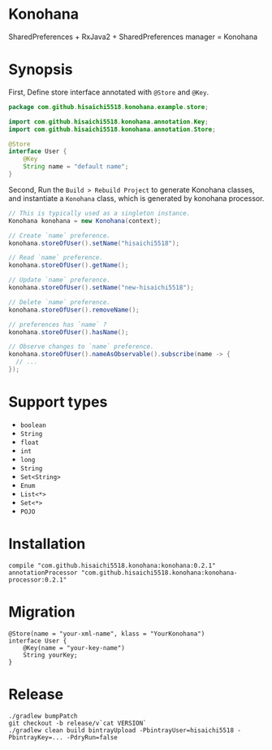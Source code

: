# Konohana

SharedPreferences + RxJava2 + SharedPreferences manager = Konohana

# Synopsis

First, Define store interface annotated with `@Store` and `@Key`.

```java
package com.github.hisaichi5518.konohana.example.store;

import com.github.hisaichi5518.konohana.annotation.Key;
import com.github.hisaichi5518.konohana.annotation.Store;

@Store
interface User {
    @Key
    String name = "default name";
}
```

Second, Run the `Build > Rebuild Project` to generate Konohana classes, and instantiate a `Konohana` class, which is generated by konohana processor.

```java
// This is typically used as a singleton instance.
Konohana konohana = new Konohana(context);

// Create `name` preference.
konohana.storeOfUser().setName("hisaichi5518");

// Read `name` preference.
konohana.storeOfUser().getName();

// Update `name` preference.
konohana.storeOfUser().setName("new-hisaichi5518");

// Delete `name` preference.
konohana.storeOfUser().removeName();

// preferences has `name` ?
konohana.storeOfUser().hasName();

// Observe changes to `name` preference.
konohana.storeOfUser().nameAsObservable().subscribe(name -> {
  // ...
});
```

# Support types

- `boolean`
- `String`
- `float`
- `int`
- `long`
- `String`
- `Set<String>`
- `Enum`
- `List<*>`
- `Set<*>`
- `POJO`

# Installation

```
compile "com.github.hisaichi5518.konohana:konohana:0.2.1"
annotationProcessor "com.github.hisaichi5518.konohana:konohana-processor:0.2.1"
```

# Migration

```
@Store(name = "your-xml-name", klass = "YourKonohana")
interface User {
    @Key(name = "your-key-name")
    String yourKey;
}
```

# Release

```
./gradlew bumpPatch
git checkout -b release/v`cat VERSION`
./gradlew clean build bintrayUpload -PbintrayUser=hisaichi5518 -PbintrayKey=... -PdryRun=false
```
